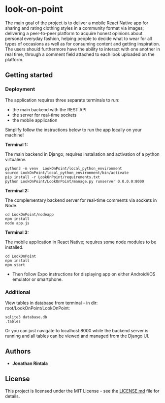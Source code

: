 # look-on-point
The main goal of the project is to deliver a mobile React Native app for sharing and rating clothing styles in a community format via images; delivering a peer-to-peer platform to acquire honest opinions about personal everyday fashion, helping people to decide what to wear for all types of occasions as well as for consuming content and getting inspiration. The users should furthermore have the ability to interact with one another in real time, through a comment field attached to each look uploaded on the platform.

## Getting started

### Deployment

The application requires three separate terminals to run:

- the main backend with the REST API
- the server for real-time sockets
- the mobile application

Simplify follow the instructions below to run the app locally on your machine!

**Terminal 1:**

The main backend in Django; requires installation and activation of a python virtualenv.

```
python3 -m venv  LookOnPoint/local_python_environment
source LookOnPoint/local_python_environment/bin/activate
pip install -r LookOnPoint/requirements.txt
python LookOnPoint/LookOnPoint/manage.py runserver 0.0.0.0:8000
```

**Terminal 2:**

The complementary backend server for real-time comments via sockets in Node.

```
cd LookOnPoint/nodeapp
npm install
node app.js
```

**Terminal 3:**

The mobile application in React Native; requires some node modules to be installed.

```
cd LookOnPoint
npm install
npm start
```

- Then follow Expo instructions for displaying app on either Android/iOS emulator or smartphone.

### Additional

View tables in database from terminal - in dir: root/LookOnPoint/LookOnPoint:

```
sqlite3 database.db
.tables
```

Or you can just navigate to localhost:8000 while the backend server is running and all tables can be viewed and managed from the Django UI.

## Authors

- **Jonathan Rintala**

## License

This project is licensed under the MIT License - see the [LICENSE.md](https://gist.github.com/PurpleBooth/LICENSE.md) file for details.
